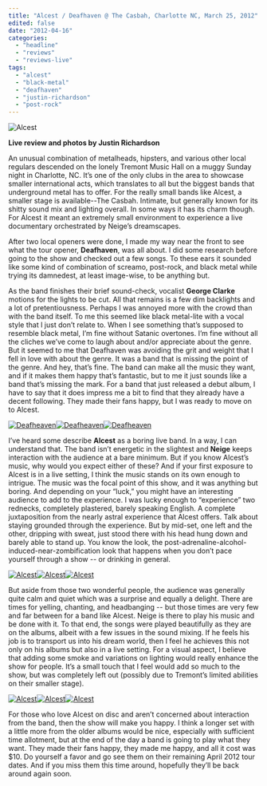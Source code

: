 ```yaml
---
title: "Alcest / Deafhaven @ The Casbah, Charlotte NC, March 25, 2012"
edited: false
date: "2012-04-16"
categories:
  - "headline"
  - "reviews"
  - "reviews-live"
tags:
  - "alcest"
  - "black-metal"
  - "deafhaven"
  - "justin-richardson"
  - "post-rock"
---
```


![Alcest](http://www.hellbound.ca/wp-content/uploads/2012/04/alcest02.jpg "Alcest")

**Live review and photos by Justin Richardson**

An unusual combination of metalheads, hipsters, and various other local regulars descended on the lonely Tremont Music Hall on a muggy Sunday night in Charlotte, NC. It’s one of the only clubs in the area to showcase smaller international acts, which translates to all but the biggest bands that underground metal has to offer. For the really small bands like Alcest, a smaller stage is available--The Casbah. Intimate, but generally known for its shitty sound mix and lighting overall. In some ways it has its charm though. For Alcest it meant an extremely small environment to experience a live documentary orchestrated by Neige’s dreamscapes.

After two local openers were done, I made my way near the front to see what the tour opener, **Deafhaven**, was all about. I did some research before going to the show and checked out a few songs. To these ears it sounded like some kind of combination of screamo, post-rock, and black metal while trying its damnedest, at least image-wise, to be anything but.

As the band finishes their brief sound-check, vocalist **George Clarke** motions for the lights to be cut. All that remains is a few dim backlights and a lot of pretentiousness. Perhaps I was annoyed more with the crowd than with the band itself. To me this seemed like black metal-lite with a vocal style that I just don’t relate to. When I see something that’s supposed to resemble black metal, I’m fine without Satanic overtones. I’m fine without all the cliches we’ve come to laugh about and/or appreciate about the genre. But it seemed to me that Deafhaven was avoiding the grit and weight that I fell in love with about the genre. It was a band that is missing the point of the genre. And hey, that’s fine. The band can make all the music they want, and if it makes them happy that’s fantastic, but to me it just sounds like a band that’s missing the mark. For a band that just released a debut album, I have to say that it does impress me a bit to find that they already have a decent following. They made their fans happy, but I was ready to move on to Alcest.

[![Deafheaven](http://www.hellbound.ca/wp-content/uploads/2012/04/deafhaven03-182x182.jpg "Deafheaven")](http://www.hellbound.ca/wp-content/uploads/2012/04/deafhaven03.jpg)[![Deafheaven](http://www.hellbound.ca/wp-content/uploads/2012/04/deafhaven02-182x182.jpg "Deafheaven")](http://www.hellbound.ca/wp-content/uploads/2012/04/deafhaven02.jpg)[![Deafheaven](http://www.hellbound.ca/wp-content/uploads/2012/04/deafhaven01-182x182.jpg "Deafheaven")](http://www.hellbound.ca/wp-content/uploads/2012/04/deafhaven01.jpg)

I’ve heard some describe **Alcest** as a boring live band. In a way, I can understand that. The band isn’t energetic in the slightest and **Neige** keeps interaction with the audience at a bare minimum. But if you know Alcest’s music, why would you expect either of these? And if your first exposure to Alcest is in a live setting, I think the music stands on its own enough to intrigue. The music was the focal point of this show, and it was anything but boring. And depending on your “luck,” you might have an interesting audience to add to the experience. I was lucky enough to “experience” two rednecks, completely plastered, barely speaking English. A complete juxtaposition from the nearly astral experience that Alcest offers. Talk about staying grounded through the experience. But by mid-set, one left and the other, dripping with sweat, just stood there with his head hung down and barely able to stand up. You know the look, the post-adrenaline-alcohol-induced-near-zombification look that happens when you don’t pace yourself through a show -- or drinking in general.

[![Alcest](http://www.hellbound.ca/wp-content/uploads/2012/04/alcest01-182x182.jpg "Alcest")](http://www.hellbound.ca/wp-content/uploads/2012/04/alcest01.jpg)[![Alcest](http://www.hellbound.ca/wp-content/uploads/2012/04/alcest06-182x182.jpg "Alcest")](http://www.hellbound.ca/wp-content/uploads/2012/04/alcest06.jpg)[![Alcest](http://www.hellbound.ca/wp-content/uploads/2012/04/alcest07-182x182.jpg "Alcest")](http://www.hellbound.ca/wp-content/uploads/2012/04/alcest07.jpg)

But aside from those two wonderful people, the audience was generally quite calm and quiet which was a surprise and equally a delight. There are times for yelling, chanting, and headbanging -- but those times are very few and far between for a band like Alcest. Neige is there to play his music and be done with it. To that end, the songs were played beautifully as they are on the albums, albeit with a few issues in the sound mixing. If he feels his job is to transport us into his dream world, then I feel he achieves this not only on his albums but also in a live setting. For a visual aspect, I believe that adding some smoke and variations on lighting would really enhance the show for people. It’s a small touch that I feel would add so much to the show, but was completely left out (possibly due to Tremont’s limited abilities on their smaller stage).

[![Alcest](http://www.hellbound.ca/wp-content/uploads/2012/04/alcest05-182x182.jpg "Alcest")](http://www.hellbound.ca/wp-content/uploads/2012/04/alcest05.jpg)[![Alcest](http://www.hellbound.ca/wp-content/uploads/2012/04/alcest04-182x182.jpg "Alcest")](http://www.hellbound.ca/wp-content/uploads/2012/04/alcest04.jpg)[![Alcest](http://www.hellbound.ca/wp-content/uploads/2012/04/alcest03-182x182.jpg "Alcest")](http://www.hellbound.ca/wp-content/uploads/2012/04/alcest03.jpg)

For those who love Alcest on disc and aren’t concerned about interaction from the band, then the show will make you happy. I think a longer set with a little more from the older albums would be nice, especially with sufficient time allotment, but at the end of the day a band is going to play what they want. They made their fans happy, they made me happy, and all it cost was $10. Do yourself a favor and go see them on their remaining April 2012 tour dates. And if you miss them this time around, hopefully they’ll be back around again soon.

